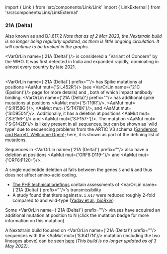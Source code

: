 import { Link } from 'src/components/Link/Link'
import { LinkExternal } from 'src/components/Link/LinkExternal'


<MdxContent filepath="VoCHeader.md" />

### 21A (Delta)
Also known as <VarOrLin name="21A (Delta)" invert={true} /> and <Who name="Delta" />
B.1.617.2
_Note that as of 2 Mar 2023, the Nextstrain build is no longer being regularly updated, as there is little ongoing circulation. It will continue to be tracked in the graphs._

<VarOrLin name={'21A (Delta)'}/> is considered a "Variant of Concern" by the WHO. It was first detected in India and expanded rapidly, dominating in almost every country by late 2021. 
<br /><br />

<VarOrLin name={'21A (Delta)'} prefix=""/> has Spike mutations at positions <AaMut mut={'S:L452R'}/> (see <VarOrLin name={'21C (Epsilon)'}/> page for more details) and <Mut name="S:P681"/>, both of which impact antibody binding. 
<VarOrLin name={'21A (Delta)'} prefix=""/> has additional spike mutations at positions <AaMut mut={'S:T19R'}/>, <AaMut mut={'S:R158G'}/>, <AaMut mut={'S:T478K'}/>, and <AaMut mut={'S:D950N'}/>. Additionally, it has a deletion at positions <AaMut mut={'S:E156-'}/> and <AaMut mut={'S:F157-'}/>. The mutation <AaMut mut={'S:G142D'}/> is likely present in all <Who name="Delta" /> sequences, but can be shown as 'wild type' due to sequencing problems from the ARTIC V3 schema ([Sanderson and Barrett, Wellcome Open](https://wellcomeopenresearch.org/articles/6-305/v1)); here, it is shown as part of the defining list of mutations. 

Sequences in <VarOrLin name={'21A (Delta)'} prefix=""/> also have a deletion at positions <AaMut mut={'ORF8:D119-'}/> and <AaMut mut={'ORF8:F120-'}/>.

A single nucleotide deletion at <NucMut mut="A28271-" /> falls between the genes `S` and `N` and thus does not affect amino-acid coding.

- [The PHE technical briefings](https://www.gov.uk/government/publications/investigation-of-novel-sars-cov-2-variant-variant-of-concern-20201201) contain assessments of <VarOrLin name={'21A (Delta)'} prefix=""/>'s transmissibility 
- A study found that titers against `B.1.617` were reduced roughly 2-fold compared to <VarOrLin name="20I (Alpha, V1)" prefix=""/> and wild-type ([Yadav et al., bioRxiv](https://www.biorxiv.org/content/10.1101/2021.04.23.441101v1))

Some <VarOrLin name={'21A (Delta)'} prefix=""/> viruses have acquired an additional mutation at position <Mut name="S:K417"/> to N (click the mutation badge for more information on this mutation).

A Nextstrain build focused on <VarOrLin name={'21A (Delta)'} prefix=""/> sequences with the <AaMut mut={'S:K417N'}/> mutation (including the two lineages above) can be seen [here](https://nextstrain.org/groups/neherlab/ncov/21A.Delta.S.K417?c=gt-S_417&f_clade_membership=21A%20%28Delta%29&label=clade:21A%20%28Delta%29) _(This build is no longer updated as of 3 May 2022)_.
